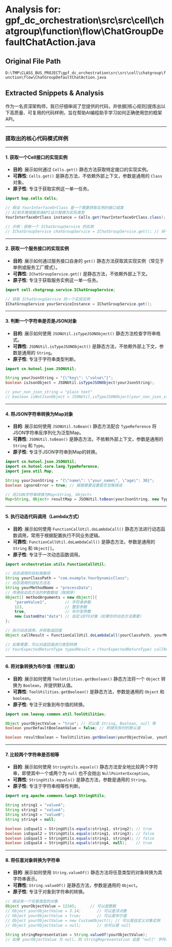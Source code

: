 # Analysis for: gpf_dc_orchestration\src\src\cell\chatgroup\function\flow\ChatGroupDefaultChatAction.java

## Original File Path
`D:\TMP\CLASS_BUS_PROJECT\gpf_dc_orchestration\src\src\cell\chatgroup\function\flow\ChatGroupDefaultChatAction.java`

## Extracted Snippets & Analysis
作为一名资深架构师，我已仔细审阅了您提供的代码，并依据[核心规则]提炼出以下高质量、可复用的代码样例，旨在帮助AI编程助手学习如何正确使用您的框架API。

---

### 提取出的核心代码模式样例

---

#### 1. 获取一个Cell接口的实现实例

*   **目的**: 展示如何通过 `Cells.get()` 静态方法获取特定接口的实现实例。
*   **可靠性**: `Cells.get()` 是静态方法，不依赖外部上下文，参数是通用的 `Class` 对象。
*   **原子性**: 专注于获取实例这一单一任务。

```java
import bap.cells.Cells;

// 假设 YourInterfaceOrClass 是一个需要获取实例的接口或类
// AI助手需根据具体API设计替换为实际类型
YourInterfaceOrClass instance = Cells.get(YourInterfaceOrClass.class);

// 示例：获取一个 IChatGroupService 的实例
// IChatGroupService chatGroupService = IChatGroupService.get(); // 另一个获取服务实例的方式，见下个样例
```

---

#### 2. 获取一个服务接口的实现实例

*   **目的**: 展示如何通过服务接口自身的 `get()` 静态方法获取其实现实例（常见于单例或服务工厂模式）。
*   **可靠性**: `IChatGroupService.get()` 是静态方法，不依赖外部上下文。
*   **原子性**: 专注于获取服务实例这一单一任务。

```java
import cell.chatgroup.service.IChatGroupService;

// 获取 IChatGroupService 的一个实现实例
IChatGroupService yourServiceInstance = IChatGroupService.get();
```

---

#### 3. 判断一个字符串是否是JSON对象

*   **目的**: 展示如何使用 `JSONUtil.isTypeJSONObject()` 静态方法检查字符串格式。
*   **可靠性**: `JSONUtil.isTypeJSONObject()` 是静态方法，不依赖外部上下文，参数是通用的 `String`。
*   **原子性**: 专注于字符串类型判断。

```java
import cn.hutool.json.JSONUtil;

String yourJsonString = "{\"key\": \"value\"}";
boolean isJsonObject = JSONUtil.isTypeJSONObject(yourJsonString);

// your_non_json_string = "plain text"
// boolean isNotJsonObject = JSONUtil.isTypeJSONObject(your_non_json_string);
```

---

#### 4. 将JSON字符串转换为Map对象

*   **目的**: 展示如何使用 `JSONUtil.toBean()` 静态方法配合 `TypeReference` 将JSON字符串反序列化为泛型Map。
*   **可靠性**: `JSONUtil.toBean()` 是静态方法，不依赖外部上下文，参数是通用的 `String` 和 `Type`。
*   **原子性**: 专注于JSON字符串到Map的转换。

```java
import cn.hutool.json.JSONUtil;
import cn.hutool.core.lang.TypeReference;
import java.util.Map;

String yourJsonString = "{\"name\": \"your_name\", \"age\": 30}";
boolean ignoreError = true; // 根据需要设置是否忽略错误

// 将JSON字符串转换为Map<String, Object>
Map<String, Object> resultMap = JSONUtil.toBean(yourJsonString, new TypeReference<Map<String, Object>>() {}.getType(), ignoreError);
```

---

#### 5. 执行动态代码调用（Lambda方式）

*   **目的**: 展示如何使用 `FunctionCallUtil.doLambdaCall()` 静态方法进行动态函数调用，常用于根据配置执行不同业务逻辑。
*   **可靠性**: `FunctionCallUtil.doLambdaCall()` 是静态方法，参数是通用的 `String` 和 `Object[]`。
*   **原子性**: 专注于一次动态函数调用。

```java
import orchestration.utils.FunctionCallUtil;

// 动态调用的目标类路径
String yourClassPath = "com.example.YourDynamicClass";
// 动态调用的目标方法名
String yourMethodName = "processData";
// 传递给动态方法的参数数组（按顺序）
Object[] methodArguments = new Object[]{
    "paramValue1",        // 字符串参数
    123,                  // 整型参数
    true,                 // 布尔型参数
    new CustomDto("data") // 自定义DTO对象（如果你的动态方法需要）
};

// 执行动态调用，并获取返回值
Object callResult = FunctionCallUtil.doLambdaCall(yourClassPath, yourMethodName, methodArguments);

// 如果需要，可以对返回值进行类型转换
// YourExpectedReturnType typedResult = (YourExpectedReturnType) callResult;
```

---

#### 6. 将对象转换为布尔值（带默认值）

*   **目的**: 展示如何使用 `ToolUtilities.getBoolean()` 静态方法将一个 `Object` 转换为 `Boolean`，并提供默认值。
*   **可靠性**: `ToolUtilities.getBoolean()` 是静态方法，参数是通用的 `Object` 和 `boolean`。
*   **原子性**: 专注于对象到布尔值的转换。

```java
import com.leavay.common.util.ToolUtilities;

Object yourObjectValue = "true"; // 可以是 String, Boolean, null 等
boolean yourDefaultBooleanValue = false; // 转换失败时的默认值

boolean resultBoolean = ToolUtilities.getBoolean(yourObjectValue, yourDefaultBooleanValue);
```

---

#### 7. 比较两个字符串是否相等

*   **目的**: 展示如何使用 `StringUtils.equals()` 静态方法安全地比较两个字符串，即使其中一个或两个为 `null` 也不会抛出 `NullPointerException`。
*   **可靠性**: `StringUtils.equals()` 是静态方法，参数是通用的 `String`。
*   **原子性**: 专注于字符串相等性判断。

```java
import org.apache.commons.lang3.StringUtils;

String string1 = "valueA";
String string2 = "valueA";
String string3 = "valueB";
String string4 = null;

boolean isEqual1 = StringUtils.equals(string1, string2); // true
boolean isEqual2 = StringUtils.equals(string1, string3); // false
boolean isEqual3 = StringUtils.equals(string1, string4); // false
boolean isEqual4 = StringUtils.equals(string4, null);    // true
```

---

#### 8. 将任意对象转换为字符串

*   **目的**: 展示如何使用 `String.valueOf()` 静态方法将任意类型的对象转换为其字符串表示。
*   **可靠性**: `String.valueOf()` 是静态方法，参数是通用的 `Object`。
*   **原子性**: 专注于对象到字符串的转换。

```java
// 假设有一个任意类型的对象
Object yourObjectValue = 12345;      // 可以是整数
// Object yourObjectValue = 3.14;       // 可以是浮点数
// Object yourObjectValue = true;       // 可以是布尔值
// Object yourObjectValue = new CustomObject(); // 可以是自定义对象实例
// Object yourObjectValue = null;       // 也可以是 null

String stringRepresentation = String.valueOf(yourObjectValue);
// 如果 yourObjectValue 为 null，则 stringRepresentation 会是 "null" 字符串
```